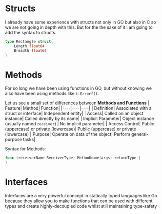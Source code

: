 # Structs 

I already have some experience with structs not only in GO but also in C so we are not going in depth with this.
But for the the sake of it i am going to add the syntax to structs.

```go
type Rectangle struct{
    Length float64
    Breadth float64
}
```

# Methods

For so long we have been using functions in GO, but without knowing we also have been using methods like `t.Errorf()`.

Let us see a small set of differences between **Methods and Functions**
| Feature| Method| Function|
|----|----|----|
| Definition| Associated with a struct or interface| Independent entity|
| Access| Called on an object instance| Called directly by its name|
| Implicit Parameter| Object instance (usually named `receiver`) | No implicit parameter|
| Access Control| Public (uppercase) or private (lowercase)| Public (uppercase) or private (lowercase)
| Purpose| Operate on data of the object| Perform general-purpose tasks|

Syntax for Methods: 
```go
func (receiverName ReceiverType) MethodName(args) returnType {
}
```

# Interfaces

Interfaces are a very powerful concept in statically typed languages like Go because they allow you to make functions that can be used with different types and create highly-decoupled code whilst still maintaining type-safety